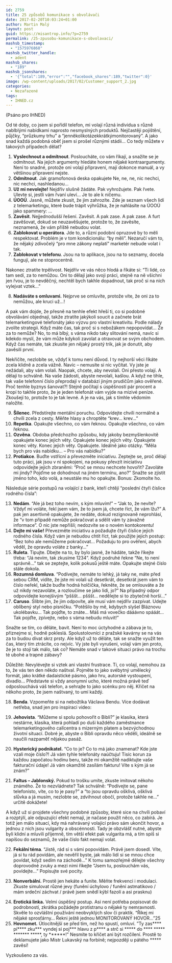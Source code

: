 ```yaml
---
id: 2759
title: 25 způsobů komunikace s obvolávači
date: 2017-02-20T10:03:24+01:00
author: Martin Malý
layout: post
guid: https://misantrop.info/?p=2759
permalink: /25-zpusobu-komunikace-s-obvolavaci/
mashsb_timestamp:
  - "1575976868"
mashsb_twitter_handle:
  - adent
mashsb_shares:
  - "189"
mashsb_jsonshares:
  - '{"total":189,"error":"","facebook_shares":189,"twitter":0}'
image: /wp-content/uploads/2017/02/Customer_support_2.jpg
categories:
  - Nezařazené
tags:
  - IHNED.cz
---
```

(Psáno pro IHNED)

Od té doby, co jsem si pořídil telefon, mi volají různá individua s různě nablblými nabídkami naprosto nesmyslných produktů. Nejčastěji pojištění, půjčky, “průzkumy trhu” a “jenněkolikotázekkrátkýmonitorovaný”. A jako snad každá podobná oběť jsem si prošel různými stádii… Co tedy můžete v takových případech dělat?

  1. **Vyslechnout a odmítnout**. Posloucháte, co vám říkají, a snažíte se je odmítnout. Na jejich argumenty hledáte honem nějaké kontraargumenty. Není to snadné, protože oni volají připravení, mají dokonce manuál, a vy většinou připravení nejste.
  2. **Odmítnout**. Jak gramofonová deska opakujete Ne, ne, ne, nic nechci, nic nechci, nashledanou…
  3. **Už mi nevolejte!** Nejdřív slušně žádáte. Pak vyhrožujete. Pak řvete. Ulevte si, jestli vám řvaní uleví… Je to ale k ničemu.
  4. **ÚOOÚ**. Jasně, můžete zkusit, že jim zahrozíte. Zde je seznam všech lidí z telemarketingu, které bude trápit výhrůžka, že je nahlásíte na ÚOOÚ jako spammery: &#8230;
  5. **Zavěsit**. Nejjednodušší řešení. Zavěsit. A pak zase. A pak zase. A furt zavěšovat, dokud se neuzavěšujete, protože to, že zavěsíte, neznamená, že vám příště nebudou volat.
  6. **Zablokovat u operátora**. Jde to, a různí podobní opruzové by to měli respektovat. Problém je v tom kondicionálu: “by měli”. Nezaručí vám to, že nějaký zdivočelý “pro mne zákony neplatí” marketér nebude volat i tak.
  7. **Zablokovat v telefonu**. Jsou na to aplikace, jsou na to seznamy, docela fungují, ale ne stoprocentně.

Nakonec ztratíte trpělivost. Nejdřív ve vás něco hlodá a říkáte si: “Ti lidé, co tam sedí, za to nemůžou. Oni to dělají jako svoji práci, stejně na ně všichni jen řvou, je to nevděčný, nechtěl bych takhle dopadnout, tak proč si na nich vylejvat vztek…”

<ol start="8">
  <li>
    <strong>Nadáváte s omluvami.</strong> Nejprve se omluvíte, protože víte, že oni za to nemůžou, ale kruci už…!
  </li>
</ol>

A pak vám dojde, že přesně na tenhle efekt hřeší ti, co si podobné obvolávání objednají, takže ztratíte jakýkoli soucit a začnete brát telemarketingové telefonáty jako výzvu pro vlastní kreativitu. Podle nálady zvolíte strategii. Když máte čas, tak proč si s nebožákem nepopovídat… Že za to nemůže? No, to má blbý, s váma nikdo taky slitování nemá, navíc si kdekdo myslí, že vám může kdykoli zavolat a otravovat se svým obchodem. Když čas nemáte, tak zkusíte jen nějaký prostý trik, jak je donutit, aby zavěsili první.

Nekřičíte, nezlobíte se, vždyť k tomu není důvod. I ty nejhorší věci říkáte zcela klidně a zcela vážně. Navíc &#8211; nemusíte si nic vyčítat. Vy jste je nežádali, aby vám volali. Naopak, chcete, aby nevolali. Oni přesto volají. A dělají to schválně. Na vaše žádosti, abyste nevolali, kašlou. A když ne tihle, tak vaše telefonní číslo přeprodají v databázi jiným prudičům jako ověřené. Proč tenhle byznys šanovat?! Stejně počítají s úspěšností pár procent a kropí to takhle proto, že je jeden telefonát vám vyjde na mizivé peníze. Zkoušejí to, protože to je tak levné. A je na vás, jak s tímhle vědomím naložíte.

<ol start="9">
  <li>
    <strong>Šílenec</strong>. Předstírejte mentální poruchu. Odpovídejte chvíli normálně a chvíli zcela z cesty. Měňte hlasy a chroptěte “krev… krev…”
  </li>
  <li>
    <strong>Repetka</strong>. Opakujte všechno, co vám řeknou. Opakujte všechno, co vám řeknou.
  </li>
  <li>
    <strong>Ozvěna</strong>. Obdoba předchozího způsobu, kdy jakoby bezmyšlenkovitě opakujete konec jejich věty. Opakujete konec jejich věty. Opakujete konec věty. Konec jejich věty. Opakujete. Ideálně jako otázky. “Měla bych pro vás nabídku… &#8211; Pro vás nabídku?”
  </li>
  <li>
    <strong>Protiakce</strong>. Buďte vstřícní a převezměte iniciativu. Zeptejte se, proč dělají tuto práci, jak jsou v ní spokojeni, na pokusy převzít iniciativu odpovídejte jejich zbraněmi: “Proč se mnou nechcete hovořit? Zavoláte mi jindy? Pojďme se dohodnout na jiném termínu, ano?” Snažte se zjistit jméno toho, kdo volá, a neustále mu ho opakujte. Bonus: Zkomolte ho.
  </li>
</ol>

Následuje série postupů na volající z bank, kteří chtějí “poslední čtyři číslice rodného čísla”:

<ol start="13">
  <li>
    <strong>Nedám</strong>. “Ale já bez toho nevím, s kým mluvím!” &#8211; “Jak to, že nevíte? Vždyť mi voláte, řekl jsem vám, že to jsem já, chcete říct, že vám lžu?” A pak jen asertivně opakujete, že nedáte, dokud rezignovaně neprohlásí, že “v tom případě nemůže pokračovat a sdělit vám ty závažné informace”. O nic jste nepřišli; nedozvíte se o novém kontokorentu!
  </li>
  <li>
    <strong>Dejte mi vaše!</strong> Převezměte iniciativu a požadujte čtyři číslice jejich rodného čísla. Když vám je nebudou chtít říct, tak použijte jejich postup: “Bez toho ale nemůžeme pokračovat… Požaduju to pro ověření, abych věděl, že opravdu voláte z banky…”
  </li>
  <li>
    <strong>Ruleta</strong>. Tipujte. Dbejte na to, by bylo jasné, že hádáte, takže říkejte třeba: “Já nevím, tak zkusíme 1234”. Když podruhé řekne “Ne, to není správně&#8230;” tak se zeptejte, kolik pokusů ještě máte. Opakujte stejné číslo stále dokola.
  </li>
  <li>
    <strong>Rozumná domluva</strong>. “Podívejte, nemáte to lehký, já taky ne, máte před sebou CRM, vidíte, že jste mi volali už desetkrát, desetkrát jsem vám to číslo neřekl, takže buďte hodná holčička, řekněte, že se omlouváte a že už nikdy nezavoláte, a rozloučíme se jako lidi, jo?” Na případný odpor odpovídejte konejšivým “pšššt… pšššt… nedělejte si to zbytečně horší…”
  </li>
  <li>
    <strong>Caruso</strong>. Slibte jim, že jim odpovíte, ale musí vám nejdřív zazpívat. Udejte oblíbený styl nebo písničku. “Potěšilo by mě, kdybych slyšel Bláznovu ukolébavku… Tak pojďte, to znáte… Máš má vovečko dááávno spááát… Tak pojďte, zpívejte, nebo s váma nebudu mluvit!”
  </li>
</ol>

Snažte se tím, co děláte, bavit. Není to moc úctyhodné a zábava je to, přiznejme si, hodně pokleslá. Spolustolovníci z pražské kavárny se na vás za to budou dívat skrz prsty. Ale když už to děláte, tak se snažte využít ten čas, který tím ztrácíte, co nejvíc. Vy jste byli vyrušeni, volají vám jen proto, že je to stojí tak málo, tak co? Nemáte snad v takové situaci právo na trochu té ubohé a trapné zábavy?

Důležité: Nevylévejte si vztek ani vlastní frustrace. Ti, co volají, nemohou za to, že vás ten den někdo naštval. Pojměte to jako svébytný umělecký formát, jako krátké dadaistické pásmo, jako hru, autorské vystoupení, divadlo… Představte si vždy anonymní ucho, které možná právě teď odposlouchává váš telefon, a sehrajte to jako scénku pro něj. Křičet na někoho proto, že jsem naštvaný, to umí každý.

<ol start="18">
  <li>
    <strong>Benda</strong>. Vzpomeňte si na nebožtíka Václava Bendu. Více dodávat netřeba, snad jen pro inspiraci video:<br />
  </li>
</ol>

<ol start="19">
  <li>
    <strong>Jehovista</strong>. “Můžeme si spolu pohovořit o Bibli?” je klasika, která nestárne, klasika, která pohladí po duši každého zaměstnance telemarketingového callcentra s mizerným platem a bezvýchodnou životní situací. Dobré je, abyste o Bibli opravdu něco věděli, ideálně se naučili nazpaměť nějakou pasáž.
  </li>
</ol>

<ol start="20">
  <li>
    <strong>Hysterický podnikatel.</strong> “Co to je? Co to má jako znamenat? Kde jste vzali moje číslo?! Já vám tyhle telefonáty naúčtuju! Tisíc korun za každou započatou hodinu beru, takže mi okamžitě nadiktujte vaše fakturační údaje! Já vám okamžitě zasílám fakturu! Víte s kým já se znám?”
  </li>
</ol>

<ol start="21">
  <li>
    <strong>Faltus &#8211; Jablonský.</strong> Pokud to trošku umíte, zkuste imitovat někoho známého. Že to nezvládnete? Tak schválně: “Podívejte se, pane telefonisto, víte, co to je pasy?” a “to jsou opravdu ošklivá, ošklivá slůvka a já musím, nezlobte se, zdvihnout obočí, protože takhle ne…” určitě dokážete!
  </li>
</ol>

A když už si projdete všechny podobné způsoby, které sice na chvíli pobaví a rozptýlí, ale odpuzující efekt nemají, je načase použít něco, co zabírá. Je totiž jen málo situací, kdy má nahrávaný volající právo sám ukončit hovor, a jednou z nich jsou vulgarity a obscénnosti. Tady je obzvlášť nutné, abyste byli klidní a mluvili příjemně, tím větší efekt pak vulgarita má, a tím spíš si napíšou do seznamů, že vaše číslo fakt nemají volat.

<ol start="22">
  <li>
    <strong>Fekální téma</strong>. “Jistě, rád si s vámi popovídám. Právě jsem dosedl. Víte, já si tu rád povídám, ale nevěřil byste, jak málo lidí si se mnou chce povídat, když sedím na záchodě…” K tomu samozřejmě dělejte všechny doprovodné zvuky a mezi nimi říkejte “Jsem tu, poslouchám vás, povídejte…” Popisujte své pocity.
  </li>
</ol>

<ol start="23">
  <li>
    <strong>Nonverbální.</strong> Prostě jen hekáte a funíte. Měňte frekvenci i modulaci. Zkuste simulovat různé jevy (funění úchylovo / funění astmatikovo / mám srdeční záchvat / právě jsem snědl kýbl fazolí a asi prasknu)
  </li>
</ol>

<ol start="24">
  <li>
    <strong>Erotická linka.</strong> Velmi úspěšný postup. Asi není potřeba popisovat do podrobností, zkrátka požádejte protistranu o nějaké ty nemravnosti. Skvěle to ozvláštní používání neobvyklých slov či praktik. “Říkej mi nějaké sprosťárny… Řekni ještě jednou MONITOROVANÝ HOVOR…”25
  </li>
  <li>
    <strong> Hovnomet.</strong> Útlocitnější se před tím, než ho spustí, omluví. ”Ty zas**** pí**** zku*** vyndej si poj*** hlavu z p**** a strč si ***** do **** ***** ******* *****, ty ******!” Nesmíte to křičet ani být rozčilení. Prostě to deklamujete jako Mistr Lukavský na forbíně; nejpozději u pátého ***** zavěsí!
  </li>
</ol>

Vyzkoušeno za vás.